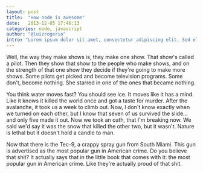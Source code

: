 ```yaml
---
layout: post
title:  "How node is awesome"
date:   2013-12-05 17:46:13
categories: node, javascript
author: "@luizrogerio"
intro: "Lorem ipsum dolor sit amet, consectetur adipiscing elit. Sed elementum imperdiet pretium. Nullam ac risus lacinia, imperdiet lorem vitae, congue velit. Cras venenatis ante a cursus pharetra. Nulla hendrerit, felis et facilisis euismod, purus erat posuere lorem, quis euismod mi felis non tellus. In hac habitasse platea dictumst. Donec ac dolor congue, faucibus arcu eu, venenatis nisi."
---
```


Well, the way they make shows is, they make one show. That show's called a pilot. Then they show that show to the people who make shows, and on the strength of that one show they decide if they're going to make more shows. Some pilots get picked and become television programs. Some don't, become nothing. She starred in one of the ones that became nothing.

You think water moves fast? You should see ice. It moves like it has a mind. Like it knows it killed the world once and got a taste for murder. After the avalanche, it took us a week to climb out. Now, I don't know exactly when we turned on each other, but I know that seven of us survived the slide... and only five made it out. Now we took an oath, that I'm breaking now. We said we'd say it was the snow that killed the other two, but it wasn't. Nature is lethal but it doesn't hold a candle to man.

Now that there is the Tec-9, a crappy spray gun from South Miami. This gun is advertised as the most popular gun in American crime. Do you believe that shit? It actually says that in the little book that comes with it: the most popular gun in American crime. Like they're actually proud of that shit. 

